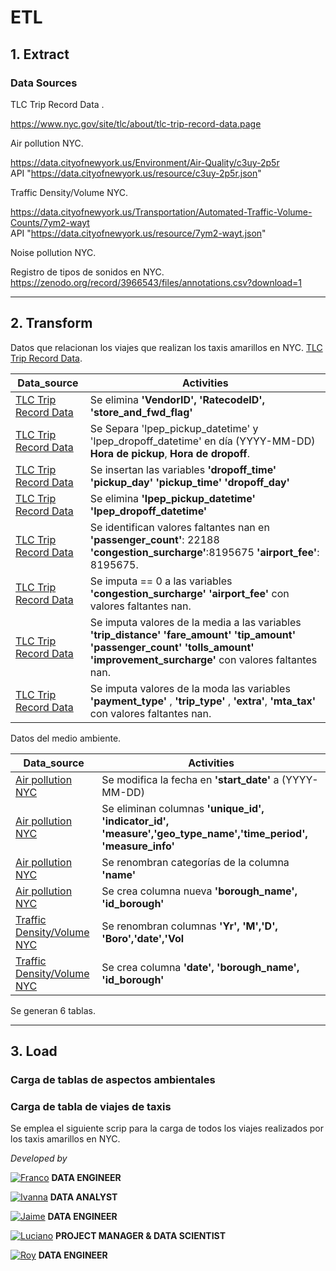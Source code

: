 # <h1> ETL </h1> 


## 1. Extract

### Data Sources

TLC Trip Record Data .<br>

https://www.nyc.gov/site/tlc/about/tlc-trip-record-data.page <br>

Air pollution NYC.<br>

https://data.cityofnewyork.us/Environment/Air-Quality/c3uy-2p5r<br>
API "https://data.cityofnewyork.us/resource/c3uy-2p5r.json"

Traffic Density/Volume NYC.<br>

https://data.cityofnewyork.us/Transportation/Automated-Traffic-Volume-Counts/7ym2-wayt <br>
API "https://data.cityofnewyork.us/resource/7ym2-wayt.json"

Noise pollution NYC.<br>

Registro de tipos de sonidos en NYC.<br>
https://zenodo.org/record/3966543/files/annotations.csv?download=1<br>

<hr>

## 2. Transform

Datos que relacionan los viajes que realizan los taxis amarillos en NYC. [TLC Trip Record Data](https://www.nyc.gov/site/tlc/about/tlc-trip-record-data.page).

| **Data_source** | **Activities** |
|---|---|
| [TLC Trip Record   Data](https://www.nyc.gov/site/tlc/about/tlc-trip-record-data.page) | Se elimina **'VendorID', 'RatecodeID', 'store_and_fwd_flag'** |
| [TLC Trip Record   Data](https://www.nyc.gov/site/tlc/about/tlc-trip-record-data.page) | Se Separa   'lpep_pickup_datetime' y 'lpep_dropoff_datetime'  en día (YYYY-MM-DD) **Hora de pickup**,   **Hora de dropoff**. |
| [TLC Trip Record   Data](https://www.nyc.gov/site/tlc/about/tlc-trip-record-data.page) | Se   insertan las variables **'dropoff_time' 'pickup_day' 'pickup_time'   'dropoff_day'**	 |
| [TLC Trip Record   Data](https://www.nyc.gov/site/tlc/about/tlc-trip-record-data.page) |      Se elimina **'lpep_pickup_datetime'    'lpep_dropoff_datetime'** |
| [TLC Trip Record   Data](https://www.nyc.gov/site/tlc/about/tlc-trip-record-data.page) | Se   identifican valores faltantes nan en **'passenger_count'**: 22188   **'congestion_surcharge'**:8195675 **'airport_fee'**: 8195675. |
| [TLC Trip Record   Data](https://www.nyc.gov/site/tlc/about/tlc-trip-record-data.page) | Se   imputa == 0 a las variables **'congestion_surcharge' 'airport_fee'** con   valores faltantes nan. |
| [TLC Trip Record   Data](https://www.nyc.gov/site/tlc/about/tlc-trip-record-data.page) | Se   imputa valores de la media a las variables **'trip_distance' 'fare_amount'   'tip_amount' 'passenger_count' 'tolls_amount' 'improvement_surcharge'** con   valores faltantes nan. |
| [TLC Trip Record   Data](https://www.nyc.gov/site/tlc/about/tlc-trip-record-data.page) | Se   imputa valores de la moda las variables **'payment_type'** , **'trip_type'**   , **'extra'**, **'mta_tax'** con valores faltantes nan. |

Datos del medio ambiente.<br>

| **Data_source** | **Activities** |
|---|---|
| [Air pollution NYC](   https://data.cityofnewyork.us/resource/c3uy-2p5r.json) | Se modifica la fecha en **'start_date'** a   (YYYY-MM-DD) |
| [Air pollution NYC](   https://data.cityofnewyork.us/resource/c3uy-2p5r.json) | Se   eliminan columnas **'unique_id', 'indicator_id',   'measure','geo_type_name','time_period', 'measure_info'** |
| [Air pollution NYC](   https://data.cityofnewyork.us/resource/c3uy-2p5r.json) | Se   renombran categorías de la columna **'name'** |
| [Air pollution NYC](   https://data.cityofnewyork.us/resource/c3uy-2p5r.json) | Se   crea columna nueva **'borough_name', 'id_borough'** |
| [Traffic   Density/Volume NYC](ttps://data.cityofnewyork.us/resource/7ym2-wayt.json) | Se renombran   columnas **'Yr', 'M','D', 'Boro','date','Vol** |
| [Traffic Density/Volume   NYC](ttps://data.cityofnewyork.us/resource/7ym2-wayt.json) | Se   crea columna **'date', 'borough_name', 'id_borough'** |

Se generan 6 tablas.<br>


<hr>

## 3. Load

### Carga de tablas de aspectos ambientales

### Carga de tabla de viajes de taxis
Se emplea el siguiente scrip para la carga de todos los viajes realizados por los taxis amarillos en NYC. <br>


*Developed by*

<a href="https://www.linkedin.com/in/franco-jonas-myburg-6095b8255/"><img alt="Franco" title="Connect with Franco" src="https://img.shields.io/badge/Franco Myburg-0077B5?style=flat&logo=Linkedin&logoColor=white"></a> **DATA ENGINEER**

<a href="https://www.linkedin.com/in/ivannagvdc/"><img alt="Ivanna" title="Connect with Ivanna" src="https://img.shields.io/badge/Ivanna Villa-0077B5?style=flat&logo=Linkedin&logoColor=white"></a> **DATA ANALYST**

<a href="https://www.linkedin.com/in/jospinoponce/"><img alt="Jaime" title="Connect with Jaime" src="https://img.shields.io/badge/Jaime Ospino-0077B5?style=flat&logo=Linkedin&logoColor=white"></a> **DATA ENGINEER**

<a href="https://www.linkedin.com/in/takticflow/"><img alt="Luciano" title="Connect with Luciano" src="https://img.shields.io/badge/Luciano Larrea-0077B5?style=flat&logo=Linkedin&logoColor=white"></a> **PROJECT MANAGER & DATA SCIENTIST**

<a href="https://www.linkedin.com/in/royquillca/"><img alt="Roy" title="Connect with Roy" src="https://img.shields.io/badge/Roy Quillca-0077B5?style=flat&logo=Linkedin&logoColor=white"></a> **DATA ENGINEER**




